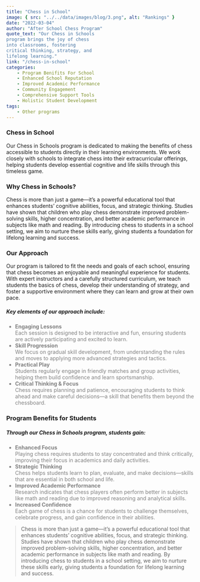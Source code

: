 ```yaml
---
title: "Chess in School"
image: { src: "../../data/images/blog/3.png", alt: "Rankings" }
date: "2022-03-04"
author: "After School Chess Program"
quote_text: "Our Chess in Schools
program brings the joy of chess
into classrooms, fostering
critical thinking, strategy, and
lifelong learning."
link: "/chess-in-school"
categories:
    - Program Benifits For School
    - Enhanced School Reputation 
    - Improved Academic Performance
    - Community Engagement
    - Comprehensive Support Tools
    - Holistic Student Development
tags:
    - Other programs
---
```

### Chess in School

Our Chess in Schools program is dedicated to making the benefits of chess accessible to students directly in their learning environments. We work closely with schools to integrate chess into their extracurricular offerings, helping students develop essential cognitive and life skills through this timeless game.



### Why Chess in Schools?

Chess is more than just a game—it’s a powerful educational tool that enhances students’ cognitive abilities, focus, and strategic thinking. Studies have shown that children who play chess demonstrate improved problem-solving skills, higher concentration, and better academic performance in subjects like math and reading. By introducing chess to students in a school setting, we aim to nurture these skills early, giving students a foundation for lifelong learning and success.

### Our Approach

Our program is tailored to fit the needs and goals of each school, ensuring that chess becomes an enjoyable and meaningful experience for students. With expert instructors and a carefully structured curriculum, we teach students the basics of chess, develop their understanding of strategy, and foster a supportive environment where they can learn and grow at their own pace.

##### **Key elements of our approach include:**

<ul style="color: grey;">
  <li><strong>Engaging Lessons</strong><br>Each session is designed to be interactive and fun, ensuring students are actively participating and excited to learn.</li>

  <li><strong>Skill Progression</strong><br>We focus on gradual skill development, from understanding the rules and moves to applying more advanced strategies and tactics.</li>

  <li><strong>Practical Play</strong><br>Students regularly engage in friendly matches and group activities, helping them build confidence and learn sportsmanship.</li>

  <li><strong>Critical Thinking & Focus</strong><br>Chess requires planning and patience, encouraging students to think ahead and make careful decisions—a skill that benefits them beyond the chessboard.</li>
</ul>


### Program Benefits for Students

##### Through our Chess in Schools program, students gain:

<ul style="color: grey;">
  <li><strong>Enhanced Focus</strong><br>Playing chess requires students to stay concentrated and think critically, improving their focus in academics and daily activities.</li>

  <li><strong>Strategic Thinking</strong><br>Chess helps students learn to plan, evaluate, and make decisions—skills that are essential in both school and life.</li>

  <li><strong>Improved Academic Performance</strong><br>Research indicates that chess players often perform better in subjects like math and reading due to improved reasoning and analytical skills.</li>

  <li><strong>Increased Confidence</strong><br>Each game of chess is a chance for students to challenge themselves, celebrate progress, and gain confidence in their abilities.</li>
</ul>


> Chess is more than just a game—it’s a powerful educational tool that enhances students’ cognitive abilities, focus, and strategic thinking. Studies have shown that children who play chess demonstrate improved problem-solving skills, higher concentration, and better academic performance in subjects like math and reading. By introducing chess to students in a school setting, we aim to nurture these skills early, giving students a foundation for lifelong learning and success.
